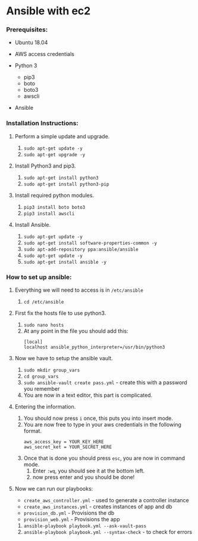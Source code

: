 # Ansible with ec2
### Prerequisites:
* Ubuntu 18.04


* AWS access credentials


* Python 3
  * pip3
  * boto
  * boto3
  * awscli
    

* Ansible


### Installation Instructions:  
1. Perform a simple update and upgrade.  
    1. `sudo apt-get update -y`
    2. `sudo apt-get upgrade -y`
    

2. Install Python3 and pip3.  
    1. `sudo apt-get install python3`
    2. `sudo apt-get install python3-pip`
    

3. Install required python modules.
    1. `pip3 install boto boto3`
    2. `pip3 install awscli`
    

4. Install Ansible.
   1. `sudo apt-get update -y`
   2. `sudo apt-get install software-properties-common -y`
   3. `sudo apt-add-repository ppa:ansible/ansible`
   4. `sudo apt-get update -y`
   5. `sudo apt-get install ansible -y`
    

### How to set up ansible:
1. Everything we will need to access is in `/etc/ansible`
    1. `cd /etc/ansible`


2. First fix the hosts file to use python3.
    1. `sudo nano hosts`
    2. At any point in the file you should add this: 
       ```
       [local]
       localhost ansible_python_interpreter=/usr/bin/python3
       ```
    

3. Now we have to setup the ansible vault.
    1. `sudo mkdir group_vars`
    2. `cd group_vars`
    3. `sudo ansible-vault create pass.yml` - create this with a password you remember
    4. You are now in a text editor, this part is complicated.
    

4. Entering the information.
    1. You should now press `i` once, this puts you into insert mode.
    2. You are now free to type in your aws credentials in the following format.
        ```
        aws_access_key = YOUR_KEY_HERE
        aws_secret_ket = YOUR_SECRET_HERE
        ```
    3. Once that is done you should press `esc`, you are now in command mode.
        1. Enter `:wq`, you should see it at the bottom left.
        2. now press enter and you should be done!
    

5. Now we can run our playbooks:
    * `create_aws_controller.yml` - used to generate a controller instance
    * `create_aws_instances.yml` - creates instances of app and db
    * `provision_db.yml` - Provisions the db
    * `provision_web.yml` - Provisions the app
    1. `ansible-playbook playbook.yml --ask-vault-pass`
    2. `ansible-playbook playbook.yml --syntax-check` - to check for errors